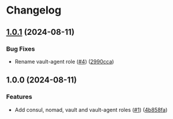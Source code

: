 # Changelog

## [1.0.1](https://github.com/nahsilabs/ansible-hashistack/compare/v1.0.0...v1.0.1) (2024-08-11)


### Bug Fixes

* Rename vault-agent role ([#4](https://github.com/nahsilabs/ansible-hashistack/issues/4)) ([2990cca](https://github.com/nahsilabs/ansible-hashistack/commit/2990cca9d67c2f4e9226a3b117e98dc65f8c7380))

## 1.0.0 (2024-08-11)


### Features

* Add consul, nomad, vault and vault-agent roles ([#1](https://github.com/nahsilabs/ansible-hashistack/issues/1)) ([4b858fa](https://github.com/nahsilabs/ansible-hashistack/commit/4b858fae7030078971a565aa0f319e6f397d12d3))
